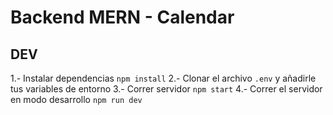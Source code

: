 # Backend MERN - Calendar

## DEV

1.- Instalar dependencias `npm install`
2.- Clonar el archivo `.env` y añadirle tus variables de entorno
3.- Correr servidor `npm start`
4.- Correr el servidor en modo desarrollo `npm run dev`